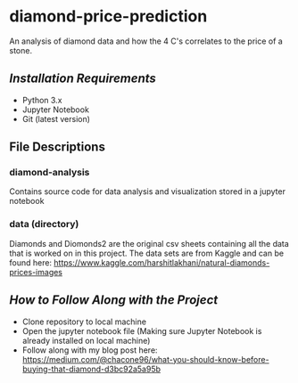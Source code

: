 # diamond-price-prediction

An analysis of diamond data and how the 4 C's correlates to the price of a stone.

## _Installation Requirements_

* Python 3.x
* Jupyter Notebook
* Git (latest version)

## File Descriptions

### diamond-analysis
Contains source code for data analysis and visualization stored in a jupyter notebook

### data (directory)
Diamonds and Diomonds2 are the original csv sheets containing all the data that is worked on in this project. The data sets are from Kaggle and can be found here:
https://www.kaggle.com/harshitlakhani/natural-diamonds-prices-images

## _How to Follow Along with the Project_
* Clone repository to local machine
* Open the jupyter notebook file (Making sure Jupyter Notebook is already installed on local machine)
* Follow along with my blog post here: https://medium.com/@chacone96/what-you-should-know-before-buying-that-diamond-d3bc92a5a95b
